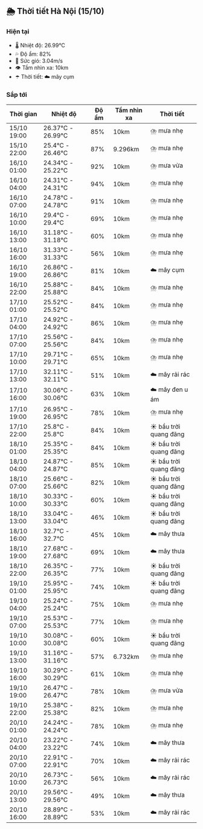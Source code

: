 ## 🌦️ Thời tiết Hà Nội (15/10)

### Hiện tại

- 🌡️ Nhiệt độ: 26.99℃
- 💦 Độ ẩm: 82%
- 💨 Sức gió: 3.04m/s
- 👁️ Tầm nhìn xa: 10km
- ☂️ Thời tiết: ☁️ mây cụm

### Sắp tới

| Thời gian | Nhiệt độ | Độ ẩm | Tầm nhìn xa | Thời tiết |
| --- | --- | --- | --- | --- |
| 15/10 19:00 | 26.37℃ - 26.99℃ | 85% | 10km | ⛈️ mưa nhẹ |
| 15/10 22:00 | 25.4℃ - 26.46℃ | 87% | 9.296km | ⛈️ mưa nhẹ |
| 16/10 01:00 | 24.34℃ - 25.22℃ | 92% | 10km | ⛈️ mưa vừa |
| 16/10 04:00 | 24.31℃ - 24.31℃ | 94% | 10km | ⛈️ mưa nhẹ |
| 16/10 07:00 | 24.78℃ - 24.78℃ | 91% | 10km | ⛈️ mưa nhẹ |
| 16/10 10:00 | 29.4℃ - 29.4℃ | 69% | 10km | ⛈️ mưa nhẹ |
| 16/10 13:00 | 31.18℃ - 31.18℃ | 60% | 10km | ⛈️ mưa nhẹ |
| 16/10 16:00 | 31.33℃ - 31.33℃ | 56% | 10km | ⛈️ mưa nhẹ |
| 16/10 19:00 | 26.86℃ - 26.86℃ | 81% | 10km | ☁️ mây cụm |
| 16/10 22:00 | 25.88℃ - 25.88℃ | 84% | 10km | ⛈️ mưa nhẹ |
| 17/10 01:00 | 25.52℃ - 25.52℃ | 84% | 10km | ⛈️ mưa nhẹ |
| 17/10 04:00 | 24.92℃ - 24.92℃ | 86% | 10km | ⛈️ mưa nhẹ |
| 17/10 07:00 | 25.56℃ - 25.56℃ | 84% | 10km | ⛈️ mưa nhẹ |
| 17/10 10:00 | 29.71℃ - 29.71℃ | 65% | 10km | ⛈️ mưa nhẹ |
| 17/10 13:00 | 32.11℃ - 32.11℃ | 51% | 10km | ☁️ mây rải rác |
| 17/10 16:00 | 30.06℃ - 30.06℃ | 63% | 10km | ☁️ mây đen u ám |
| 17/10 19:00 | 26.95℃ - 26.95℃ | 78% | 10km | ⛈️ mưa nhẹ |
| 17/10 22:00 | 25.8℃ - 25.8℃ | 84% | 10km | ☀️ bầu trời quang đãng |
| 18/10 01:00 | 25.35℃ - 25.35℃ | 84% | 10km | ☀️ bầu trời quang đãng |
| 18/10 04:00 | 24.87℃ - 24.87℃ | 85% | 10km | ☀️ bầu trời quang đãng |
| 18/10 07:00 | 25.66℃ - 25.66℃ | 82% | 10km | ☀️ bầu trời quang đãng |
| 18/10 10:00 | 30.33℃ - 30.33℃ | 60% | 10km | ☀️ bầu trời quang đãng |
| 18/10 13:00 | 33.04℃ - 33.04℃ | 46% | 10km | ☀️ bầu trời quang đãng |
| 18/10 16:00 | 32.7℃ - 32.7℃ | 45% | 10km | ☁️ mây thưa |
| 18/10 19:00 | 27.68℃ - 27.68℃ | 69% | 10km | ☁️ mây thưa |
| 18/10 22:00 | 26.35℃ - 26.35℃ | 77% | 10km | ☀️ bầu trời quang đãng |
| 19/10 01:00 | 25.95℃ - 25.95℃ | 74% | 10km | ☀️ bầu trời quang đãng |
| 19/10 04:00 | 25.24℃ - 25.24℃ | 75% | 10km | ⛈️ mưa nhẹ |
| 19/10 07:00 | 25.53℃ - 25.53℃ | 77% | 10km | ⛈️ mưa nhẹ |
| 19/10 10:00 | 30.08℃ - 30.08℃ | 60% | 10km | ☀️ bầu trời quang đãng |
| 19/10 13:00 | 31.16℃ - 31.16℃ | 57% | 6.732km | ⛈️ mưa nhẹ |
| 19/10 16:00 | 30.29℃ - 30.29℃ | 61% | 10km | ⛈️ mưa nhẹ |
| 19/10 19:00 | 26.47℃ - 26.47℃ | 78% | 10km | ⛈️ mưa vừa |
| 19/10 22:00 | 25.38℃ - 25.38℃ | 82% | 10km | ⛈️ mưa nhẹ |
| 20/10 01:00 | 24.24℃ - 24.24℃ | 78% | 10km | ⛈️ mưa nhẹ |
| 20/10 04:00 | 23.22℃ - 23.22℃ | 74% | 10km | ☁️ mây thưa |
| 20/10 07:00 | 22.91℃ - 22.91℃ | 70% | 10km | ☁️ mây rải rác |
| 20/10 10:00 | 26.73℃ - 26.73℃ | 56% | 10km | ☁️ mây rải rác |
| 20/10 13:00 | 29.56℃ - 29.56℃ | 49% | 10km | ☁️ mây thưa |
| 20/10 16:00 | 28.89℃ - 28.89℃ | 53% | 10km | ☁️ mây rải rác |
